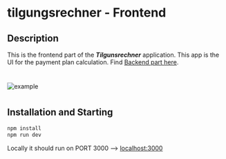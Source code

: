 # tilgungsrechner - Frontend

## Description

This is the frontend part of the **_Tilgunsrechner_** application.
This app is the UI for the payment plan calculation. Find [Backend part here](https://github.com/ArthurRaimann/tilgunsrechner-backend/tree/master).
#
![example](https://github.com/ArthurRaimann/tilgungsrechner-fe/assets/92532853/eb9f8a72-807e-4ab5-8460-e6bb59e5b662)
#

## Installation and Starting

```sh
npm install
npm run dev
```

Locally it should run on PORT 3000 --> [localhost:3000
](http://localhost:3000)



